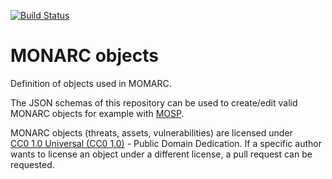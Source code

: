 [![Build Status](https://travis-ci.org/monarc-project/monarc-objects.svg?branch=master)](https://travis-ci.org/monarc-project/monarc-objects)

# MONARC objects

Definition of objects used in MOMARC.  


The JSON schemas of this repository can be used
to create/edit valid MONARC objects for example with
[MOSP](https://github.com/CASES-LU/MOSP).


MONARC objects (threats, assets, vulnerabilities) are licensed under    
[CC0 1.0 Universal (CC0 1.0)](https://creativecommons.org/publicdomain/zero/1.0/) - Public Domain Dedication.
If a specific author wants to license an object under a different license,
a pull request can be requested.
